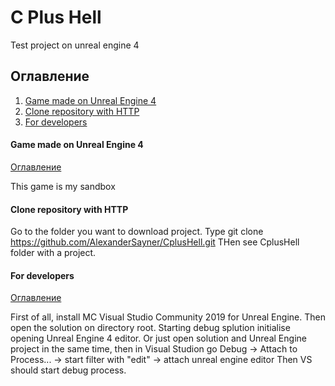 # C Plus Hell
Test project on unreal engine 4

## Оглавление
1. [Game made on Unreal Engine 4](#Game-made-on-Unreal-Engine-4)
2. [Clone repository with HTTP](#Clone-repository)
3. [For developers](#For-developers)

#### Game made on Unreal Engine 4
[Оглавление](#Оглавление)

This game is my sandbox

#### Clone repository with HTTP

Go to the folder you want to download project. Type 
git clone https://github.com/AlexanderSayner/CplusHell.git
THen see CplusHell folder with a project.

#### For developers
[Оглавление](#Оглавление)

First of all, install MC Visual Studio Community 2019 for Unreal Engine. Then open the solution on directory root. Starting debug splution initialise opening Unreal Engine 4 editor.
Or just open solution and Unreal Engine project in the same time, then in Visual Studion go 
Debug -> Attach to Process... -> start filter with "edit" -> attach unreal engine editor
Then VS should start debug process.
